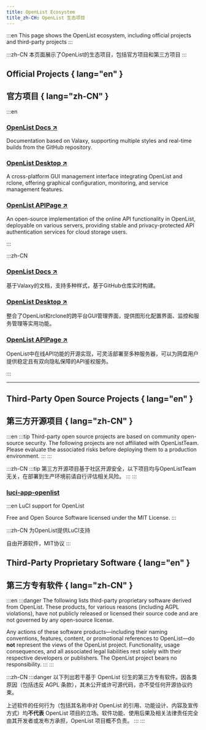 ```yaml
---
title: OpenList Ecosystem
title_zh-CH: OpenList 生态项目
---
```


:::en
This page shows the OpenList ecosystem, including official projects and third-party projects
:::

:::zh-CN
本页面展示了OpenList的生态项目，包括官方项目和第三方项目
:::

## Official Projects { lang="en" }

## 官方项目 { lang="zh-CN" }

:::en

### [OpenList Docs ↗](./ecosystem/offical_docs)

Documentation based on Valaxy, supporting multiple styles and real-time builds from the GitHub repository.

### [OpenList Desktop ↗](./ecosystem/offical_desktop)

A cross-platform GUI management interface integrating OpenList and rclone, offering graphical configuration, monitoring, and service management features.

### [OpenList APIPage ↗](./ecosystem/offical_APIpage)

An open-source implementation of the online API functionality in OpenList, deployable on various servers, providing stable and privacy-protected API authentication services for cloud storage users.

:::

:::zh-CN

### [OpenList Docs ↗](./ecosystem/offical_docs)

基于Valaxy的文档，支持多种样式，基于GitHub仓库实时构建。

### [OpenList Desktop ↗](./ecosystem/offical_desktop)

整合了OpenList和rclone的跨平台GUI管理界面，提供图形化配置界面、监控和服务管理等实用功能。

### [OpenList APIPage ↗](./ecosystem/offical_APIpage)

OpenList中在线API功能的开源实现，可灵活部署至多种服务器，可以为网盘用户提供稳定且有双向隐私保障的API鉴权服务。

:::

---

## Third-Party Open Source Projects { lang="en" }

## 第三方开源项目 { lang="zh-CN" }

:::en
:::tip
Third-party open source projects are based on community open-source security. The following projects are not affiliated with OpenListTeam. Please evaluate the associated risks before deploying them to a production environment.
:::
:::

:::zh-CN
:::tip
第三方开源项目基于社区开源安全，以下项目均与OpenListTeam无关，在部署到生产环境前请自行评估相关风险。
:::
:::

### [luci-app-openlist](https://github.com/sbwml/luci-app-openlist)

:::en
LuCI support for OpenList

Free and Open Source Software licensed under the MIT License.
:::

:::zh-CN
为OpenList提供LuCI支持

自由开源软件，MIT协议
:::

## Third-Party Proprietary Software { lang="en" }

## 第三方专有软件 { lang="zh-CN" }

:::en
:::danger
The following lists third-party proprietary software derived from OpenList. These products, for various reasons (including AGPL violations), have not publicly released or licensed their source code and are not governed by any open-source license.

Any actions of these software products—including their naming conventions, features, content, or promotional references to OpenList—do **not** represent the views of the OpenList project. Functionality, usage consequences, and all associated legal liabilities rest solely with their respective developers or publishers. The OpenList project bears no responsibility.
:::
:::

:::zh-CN
:::danger
以下列出若干基于 OpenList 衍生的第三方专有软件。因各类原因（包括违反 AGPL 条款），其未公开或许可源代码，亦不受任何开源协议约束。

上述软件的任何行为（包括其名称中对 OpenList 的引用、功能设计、内容及宣传方式）均**不代表** OpenList 项目的立场。软件功能、使用后果及相关法律责任完全由其开发者或发布方承担，OpenList 项目概不负责。
:::
:::
